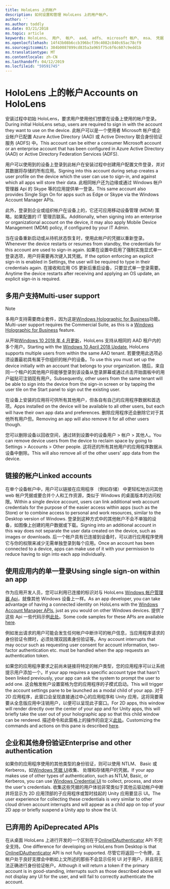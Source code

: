 ```yaml
---
title: HoloLens 上的帐户
description: 如何设置和管理 HoloLens 上的用户帐户。
author: ''
ms.author: toddly
ms.date: 03/21/2018
ms.topic: article
keywords: HoloLens、 用户、 帐户、 aad、 adfs、 microsoft 帐户、 msa、 凭据
ms.openlocfilehash: 14f43b08b6ccb396bcf39c4082c840c65ac78cf9
ms.sourcegitcommit: 384b0087899cd835a3a965f75c6f6c607c9edd1b
ms.translationtype: MT
ms.contentlocale: zh-CN
ms.lasthandoff: 04/12/2019
ms.locfileid: "59591745"
---
```

# <a name="accounts-on-hololens"></a><span data-ttu-id="3d093-104">HoloLens 上的帐户</span><span class="sxs-lookup"><span data-stu-id="3d093-104">Accounts on HoloLens</span></span>

<span data-ttu-id="3d093-105">安装过程中初始 HoloLens，要求用户使用他们想要在设备上使用的帐户登录。</span><span class="sxs-lookup"><span data-stu-id="3d093-105">During initial HoloLens setup, users are required to sign in with the account they want to use on the device.</span></span> <span data-ttu-id="3d093-106">此帐户可以是一个使用者 Microsoft 帐户或企业帐户已配置 Azure Active Directory (AAD) 或 Active Directory 联合身份验证服务 (ADFS) 中。</span><span class="sxs-lookup"><span data-stu-id="3d093-106">This account can be either a consumer Microsoft account or an enterprise account that has been configured in Azure Active Directory (AAD) or Active Directory Federation Services (ADFS).</span></span>

<span data-ttu-id="3d093-107">用户可以使用到的设备上登录到此帐户在安装过程中创建用户配置文件登录，并对其数据将存储的所有应用。</span><span class="sxs-lookup"><span data-stu-id="3d093-107">Signing into this account during setup creates a user profile on the device which the user can use to sign-in, and against which all apps will store their data.</span></span> <span data-ttu-id="3d093-108">此相同帐户还为边缘或通过 Windows 帐户管理器 Api 的 Skype 等的应用提供单一登录。</span><span class="sxs-lookup"><span data-stu-id="3d093-108">This same account also provides Single Sign On for apps such as Edge or Skype via the Windows Account Manager APIs.</span></span>

<span data-ttu-id="3d093-109">此外，登录到企业或组织帐户在设备上的，它还可应用移动设备管理 (MDM) 策略，如果配置的 IT 管理员联系。</span><span class="sxs-lookup"><span data-stu-id="3d093-109">Additionally, when signing into an enterprise or organizational account on the device, it may also apply Mobile Device Management (MDM) policy, if configured by your IT Admin.</span></span>

<span data-ttu-id="3d093-110">当在设备重新启动或从待机状态恢复时，使用此帐户的凭据以重新登录。</span><span class="sxs-lookup"><span data-stu-id="3d093-110">Whenever the device restarts or resumes from standby, the credentials for this account are used to sign-in again.</span></span> <span data-ttu-id="3d093-111">如果在设置中启用了强制实施显式单一登录选项，用户将需要再次键入其凭据。</span><span class="sxs-lookup"><span data-stu-id="3d093-111">If the option enforcing an explicit sign-in is enabled in Settings, the user will be required to type in their credentials again.</span></span> <span data-ttu-id="3d093-112">在接收和应用 OS 更新后重启设备，只要显式单一登录需要。</span><span class="sxs-lookup"><span data-stu-id="3d093-112">Anytime the device restarts after receiving and applying an OS update, an explicit sign-in is required.</span></span>

## <a name="multi-user-support"></a><span data-ttu-id="3d093-113">多用户支持</span><span class="sxs-lookup"><span data-stu-id="3d093-113">Multi-user support</span></span>

>[!NOTE]
><span data-ttu-id="3d093-114">多用户支持需要商业套件，因为这是[Windows Holographic for Business](https://docs.microsoft.com/hololens/hololens-upgrade-enterprise)功能。</span><span class="sxs-lookup"><span data-stu-id="3d093-114">Multi-user support requires the Commercial Suite, as this is a [Windows Holographic for Business](https://docs.microsoft.com/hololens/hololens-upgrade-enterprise) feature.</span></span>

<span data-ttu-id="3d093-115">从开始[Windows 10 2018 年 4 月更新](release-notes-april-2018.md)，HoloLens 支持从相同的 AAD 租户内的多个用户。</span><span class="sxs-lookup"><span data-stu-id="3d093-115">Starting with the [Windows 10 April 2018 Update](release-notes-april-2018.md), HoloLens supports multiple users from within the same AAD tenant.</span></span> <span data-ttu-id="3d093-116">若要使用此选项必须设置最初具有属于你组织的帐户的设备。</span><span class="sxs-lookup"><span data-stu-id="3d093-116">To use this you must set up the device initially with an account that belongs to your organization.</span></span> <span data-ttu-id="3d093-117">随后，来自同一个租户的其他用户将能够登录到该设备从登录屏幕或通过点击开始面板中的用户磁贴可注销现有用户。</span><span class="sxs-lookup"><span data-stu-id="3d093-117">Subsequently, other users from the same tenant will be able to sign into the device from the sign-in screen or by tapping the user tile on the Start panel to sign out the existing user.</span></span> 

<span data-ttu-id="3d093-118">在设备上安装的应用将可供所有其他用户，但各自有自己的应用程序数据和首选项。</span><span class="sxs-lookup"><span data-stu-id="3d093-118">Apps installed on the device will be available to all other users, but each will have their own app data and preferences.</span></span> <span data-ttu-id="3d093-119">删除应用程序还会删除它对于其他所有用户但。</span><span class="sxs-lookup"><span data-stu-id="3d093-119">Removing an app will also remove it for all other users though.</span></span> 

<span data-ttu-id="3d093-120">您可以删除设备以回收空间，通过转到设置中的设备用户 > 帐户 > 其他人。</span><span class="sxs-lookup"><span data-stu-id="3d093-120">You can remove device users from the device to reclaim space by going to Settings > Accounts > Other people.</span></span> <span data-ttu-id="3d093-121">这将还的所有其他用户的应用程序数据从设备中删除。</span><span class="sxs-lookup"><span data-stu-id="3d093-121">This will also remove all of the other users' app data from the device.</span></span> 

## <a name="linked-accounts"></a><span data-ttu-id="3d093-122">链接的帐户</span><span class="sxs-lookup"><span data-stu-id="3d093-122">Linked accounts</span></span>

<span data-ttu-id="3d093-123">在单个设备帐户中，用户可以链接在应用程序 （例如存储） 中更轻松地访问其他 web 帐户凭据或要合并个人和工作资源，类似于 Windows 的桌面版本的访问权限。</span><span class="sxs-lookup"><span data-stu-id="3d093-123">Within a single device account, users can link additional web account credentials for the purpose of the easier access within apps (such as the Store) or to combine access to personal and work resources, similar to the Desktop version of Windows.</span></span> <span data-ttu-id="3d093-124">登录到这种方式中的其他帐户不会不单独的设备，如图像上创建的用户数据或下载。</span><span class="sxs-lookup"><span data-stu-id="3d093-124">Signing into an additional account in this way does not separate the user data created on the device, such as images or downloads.</span></span> <span data-ttu-id="3d093-125">后一个帐户具有已连接到设备时，可以进行应用程序使用它与你的权限来减少无需单独登录到每个应用。</span><span class="sxs-lookup"><span data-stu-id="3d093-125">Once an account has been connected to a device, apps can make use of it with your permission to reduce having to sign into each app individually.</span></span>

## <a name="using-single-sign-on-within-an-app"></a><span data-ttu-id="3d093-126">使用应用内的单一登录</span><span class="sxs-lookup"><span data-stu-id="3d093-126">Using single sign-on within an app</span></span>

<span data-ttu-id="3d093-127">作为应用开发人员，您可以利用已连接的标识对与 HoloLens [Windows 帐户管理器 Api](https://msdn.microsoft.com/library/windows/apps/xaml/windows.security.authentication.web.core.aspx)，就像其他 Windows 设备上一样。</span><span class="sxs-lookup"><span data-stu-id="3d093-127">As an app developer, you can take advantage of having a connected identity on HoloLens with the [Windows Account Manager APIs](https://msdn.microsoft.com/library/windows/apps/xaml/windows.security.authentication.web.core.aspx), just as you would on other Windows devices.</span></span> <span data-ttu-id="3d093-128">提供了这些 Api 一些代码示例[此处](http://go.microsoft.com/fwlink/p/?LinkId=620621)。</span><span class="sxs-lookup"><span data-stu-id="3d093-128">Some code samples for these APIs are available [here](http://go.microsoft.com/fwlink/p/?LinkId=620621).</span></span>

<span data-ttu-id="3d093-129">例如发出请求的用户可能会发生任何帐户中断许可的帐户信息，当应用程序请求的身份验证令牌时，必须处理双因素身份验证等。</span><span class="sxs-lookup"><span data-stu-id="3d093-129">Any account interrupts that may occur such as requesting user consent for account information, two-factor authentication etc. must be handled when the app requests an authentication token.</span></span>

<span data-ttu-id="3d093-130">如果您的应用程序要求之前尚未链接将特定的帐户类型，您的应用程序可以让系统提示用户添加一个。</span><span class="sxs-lookup"><span data-stu-id="3d093-130">If your app requires a specific account type that hasn't been linked previously, your app can ask the system to prompt the user to add one.</span></span> <span data-ttu-id="3d093-131">这会触发帐户设置窗格为您的应用程序的子模式启动。</span><span class="sxs-lookup"><span data-stu-id="3d093-131">This will trigger the account settings pane to be launched as a modal child of your app.</span></span> <span data-ttu-id="3d093-132">对于 2D 应用程序，此窗口会呈现直接通过中心的应用程序和 Unity 应用，这将简要需要从全息版应用中注销用户，以便可以呈现此子窗口。</span><span class="sxs-lookup"><span data-stu-id="3d093-132">For 2D apps, this window will render directly over the center of your app and for Unity apps, this will briefly take the user out of your holographic app so that this child window can be rendered.</span></span> <span data-ttu-id="3d093-133">描述命令和此窗格上的操作的自定义[此处](https://msdn.microsoft.com/library/windows/apps/windows.ui.applicationsettings.webaccountcommand.aspx)。</span><span class="sxs-lookup"><span data-stu-id="3d093-133">Customizing the commands and actions on this pane is described [here](https://msdn.microsoft.com/library/windows/apps/windows.ui.applicationsettings.webaccountcommand.aspx).</span></span>

## <a name="enterprise-and-other-authentication"></a><span data-ttu-id="3d093-134">企业和其他身份验证</span><span class="sxs-lookup"><span data-stu-id="3d093-134">Enterprise and other authentication</span></span>

<span data-ttu-id="3d093-135">如果你的应用程序使用的其他类型的身份验证，则可以使用 NTLM、 Basic 或 Kerberos，如[Windows 凭据 UI](https://msdn.microsoft.com/library/windows/apps/windows.security.credentials.ui.aspx)收集、 处理和存储用户的凭据。</span><span class="sxs-lookup"><span data-stu-id="3d093-135">If your app makes use of other types of authentication, such as NTLM, Basic, or Kerberos, you can use [Windows Credential UI](https://msdn.microsoft.com/library/windows/apps/windows.security.credentials.ui.aspx) to collect, process, and store the user's credentials.</span></span> <span data-ttu-id="3d093-136">收集这些凭据的用户体验非常类似于其他云驱动帐户中断并将显示为 2D 应用顶部的子应用程序或暂时挂起的 Unity 应用要显示 UI。</span><span class="sxs-lookup"><span data-stu-id="3d093-136">The user experience for collecting these credentials is very similar to other cloud driven account interrupts and will appear as a child app on top of your 2D app or briefly suspend a Unity app to show the UI.</span></span>

## <a name="deprecated-apis"></a><span data-ttu-id="3d093-137">已弃用的 Api</span><span class="sxs-lookup"><span data-stu-id="3d093-137">Deprecated APIs</span></span>

<span data-ttu-id="3d093-138">在从桌面 HoloLens 上进行开发的一个区别在于[OnlineIDAuthenticator](https://msdn.microsoft.com/library/windows/apps/windows.security.authentication.onlineid.onlineidauthenticator.aspx) API 不完全支持。</span><span class="sxs-lookup"><span data-stu-id="3d093-138">One difference for developing on HoloLens from Desktop is that [OnlineIDAuthenticator](https://msdn.microsoft.com/library/windows/apps/windows.security.authentication.onlineid.onlineidauthenticator.aspx) API is not fully supported.</span></span> <span data-ttu-id="3d093-139">尽管它将返回一个令牌，主帐户处于良好支撑会中断如上文所述的那些不会显示任何 UI 对于用户，并且将无法正确进行身份验证帐户。</span><span class="sxs-lookup"><span data-stu-id="3d093-139">Although it will return a token if the primary account is in good-standing, interrupts such as those described above will not display any UI for the user, and will fail to correctly authenticate the account.</span></span>

